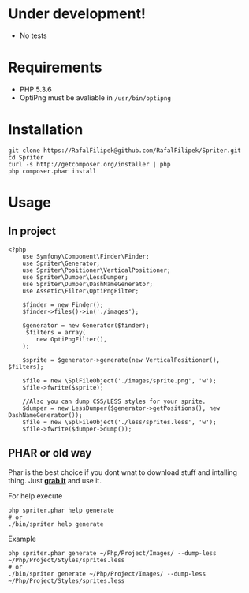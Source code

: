 Under development!
==================

 * No tests

Requirements
============

 * PHP 5.3.6
 * OptiPng must be avaliable in `/usr/bin/optipng`

Installation
============

```
git clone https://RafalFilipek@github.com/RafalFilipek/Spriter.git
cd Spriter
curl -s http://getcomposer.org/installer | php
php composer.phar install
```

Usage
=====

In project
----------

```
<?php
	use Symfony\Component\Finder\Finder;
	use Spriter\Generator;
	use Spriter\Positioner\VerticalPositioner;
	use Spriter\Dumper\LessDumper;
	use Spriter\Dumper\DashNameGenerator;
	use Assetic\Filter\OptiPngFilter;

	$finder = new Finder();
	$finder->files()->in('./images');

	$generator = new Generator($finder);
	 $filters = array(
		new OptiPngFilter(),
	);

	$sprite = $generator->generate(new VerticalPositioner(), $filters);

	$file = new \SplFileObject('./images/sprite.png', 'w');
	$file->fwrite($sprite);

	//Also you can dump CSS/LESS styles for your sprite.
	$dumper = new LessDumper($generator->getPositions(), new DashNameGenerator());
	$file = new \SplFileObject('./less/sprites.less', 'w');
	$file->fwrite($dumper->dump());
```

PHAR or old way
---------------

Phar is the best choice if you dont wnat to download stuff and intalling thing. Just [**grab it**](https://github.com/RafalFilipek/Spriter/raw/master/spriter.phar) and use it.

For help execute

```
php spriter.phar help generate
# or
./bin/spriter help generate
```


Example

```
php spriter.phar generate ~/Php/Project/Images/ --dump-less ~/Php/Project/Styles/sprites.less
# or
./bin/spriter generate ~/Php/Project/Images/ --dump-less ~/Php/Project/Styles/sprites.less
```
